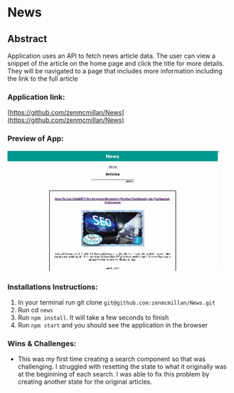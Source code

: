 # News

## Abstract

Application uses an API to fetch news article data. The user can view a snippet of the article on the home page and click the title for more details. They will be navigated to a page that includes more information including the link to the full article

### Application link:

[https://github.com/zenmcmillan/News](https://github.com/zenmcmillan/News)

### Preview of App:

![News App Preview](preview.gif)

### Installations Instructions:

1. In your terminal run git clone `git@github.com:zenmcmillan/News.git`
2. Run cd `news`
3. Run `npm install`. It will take a few seconds to finish
4. Run `npm start` and you should see the application in the browser

### Wins & Challenges:

- This was my first time creating a search component so that was challenging. I struggled with resetting the state to what it originally was at the beginining of each search. I was able to fix this problem by creating another state for the original articles.

